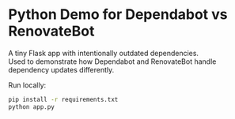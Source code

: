 # Python Demo for Dependabot vs RenovateBot

A tiny Flask app with intentionally outdated dependencies.  
Used to demonstrate how Dependabot and RenovateBot handle dependency updates differently.  

Run locally:
```bash
pip install -r requirements.txt
python app.py
